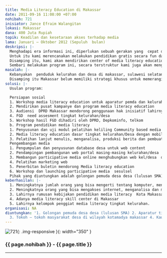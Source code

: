 ```yaml
---
title: Media Literacy Education di Makassar
date: 2011-09-16 11:08:00 +07:00
nohibah: 721
inisiator: Jance Efraim Walangitan
lokasi: Makassar
dana: 400 Juta Rupiah
topik: Keadilan dan kesetaraan akses terhadap media
lama: Januari – Oktober 2012 (Sepuluh  bulan)
deskripsi: |-
  Menghadapi era informasi ini, diperlukan sebuah gerakan yang  cepat dan masif untuk mengenalkan komputer dan internet di semua kalangan. Di luar pulau jawa, bisa dikatakan 90 persen penduduknya jauh dari memliki kapasitas ini. Mereka juga jauh dari akses pelatihan-pelatihan semacam itu. Padahal kemampuan keduanya merupakan prasyarat mutlak untuk survive dan memperoleh banyak kesempatan pedidikan dan ekonomi di era informasi ini.  Tanpa adanya program semacam ini, digital divide akan semakin besar dan ekonomi desa terpencil di masa depan semakin suram. Sementara di negara maju, program media literacy sudah menjadi program terencana pemerintah, di Indonesia kebijakan seperti ini belum dilakukan. Salah satu tujuan program ini oleh karenanya adalah  mendorong pemerintah sadar akan pentingnya melahirkan kebijakan dan program media literacy di daerahnya.
  Untuk itu kami merencanakan melakukan pendidikan gratis secara fun dan mobile yang meliputi pengenalan dasar komputer, pengenalan dasar internet (email, world wide web, social networking etc) keliling ke kelurahan  target group terpilih dengan kendaraan yang membawa semua peralatan peralatan pendidikan komputer (laptop, proyektor, dll)
  Disamping itu, kami akan mendirikan center of media literacy education bagi warga warga desa/kelurahan  yang ingin melanjutkan pengetahuan dasar yang sudah diperoleh sebelumnya dan bagi pengembangan media literacy skill di makassar.
  Sembari melakukan program ini, secara terstruktur kami juga akan mengenalkan gagasan kebebasan pers dan kebebasan berekspresi di kalangan masyarakat bawah.  Dan mendorong lahirnya kebijakan media literacy skill di tingkat daerah.
masalah: |-
  Kebanyakan  penduduk kelurahan dan desa di makassar, sulawesi selatan, belum mengenal teknologi komputer dan internet.  Apalagi penduduk di daerahnya yang agak terpencil. Membiarkan mereka tidak mengenal teknologi ini, adalah membiarkan mereka untuk semakin tersingkir dari  akses ekonomi, pendidikan dll.  Tidak bisa dibayangkan apa yang terjadi di masa depan terhadap kemajuan jikalau tidak ada gerakan yang cepat untuk mengenalkan mereka teknologi mendasar ini.
  Disamping itu Makassar belum memiliki strategi khusus untuk memerangi gap literacy skill ini antar kota dan daerah bawahannya, dan belum memiliki strategi khusus untuk mengantisipasi kemajuan era informasi.
solusi: |-
  Usulan program:

  Persiapan sosial
  1. Workshop media literacy education untuk aparatur pemda dan kelurahan, DPRD, Depkominfo, telkom  mendorong kebijakan dan kerjasama program
  2. Mendirikan pusat kampanye dan program media literacy education
  3. Audiensi  DPRD Makassar mendorong penggunaan hak inisiatif lahirnya kebijakan program media literacy
  4. FGD  need assesment tingkat kelurahan/desa
  5. Workshop hasil FGD dihadiri oleh DPRD, Depkominfo, telkom
  b. Program pendidikan media literacy
  1. Penyusunan dan uji modul pelatihan keliling Community based media literacy skill
  2. Media literacy education dasar tingkat kelurahan/Desa dengan mobil keliling satu minggu dua kali sekaligus sosialisasi UU
  3. Pelatihan lanjut menulis, menganalisa, produksi berita dan pembuatan web
  Pengembangan media
  1. Pengumpulan dan penyusunan database desa untuk web content
  2. Pendampingan pembangunan web portal masing-masing kelurahan/desa
  3. Membangun participative media online menghubungkan web kel/desa  dan pendampingan updating web kelurahan
  4. Pelatihan marketing web
  5. Penerbitan buletin mendorong Media literacy education
  6. Workshop dan launching participative media  sesulsel
  Pihak yang diuntungkan adalah golongan pemuda desa desa (lulusan SMA), aparatur tingkat pedesaan, tokoh – tokoh masyarakat desa di wilayah Kotamadya Makassar, dan kaum disable.
keberhasilan: |-
  1. Meningkatnya jumlah orang yang bisa mengerti tentang komputer, mengakses komputer dan memanfaatkannya
  2. Meningkatnya orang yang bisa mengakses internet, menganalisa dan mengkomunikasikan informasi
  3. Lahirnya rumusan kebijakan pendidikan media literacy  Kota Makassar
  4. Adanya media literacy skill center di Makassar
  5. Lahirnya kelompok penggiat media literacy tingkat kelurahan.
organisasi: NA
diuntungkan: '1. Golongan pemuda desa desa (lulusan SMA) 2. Aparatur tingkat pedesaan
  3. Tokoh – tokoh masyarakat desa di wilayah kotamadya makassar 4. Kaum disable '
---
```


![721](/static/img/hibahcmb/721.png){: .img-responsive }{: width="350" }

### {{ page.nohibah }} - {{ page.title }}

---
